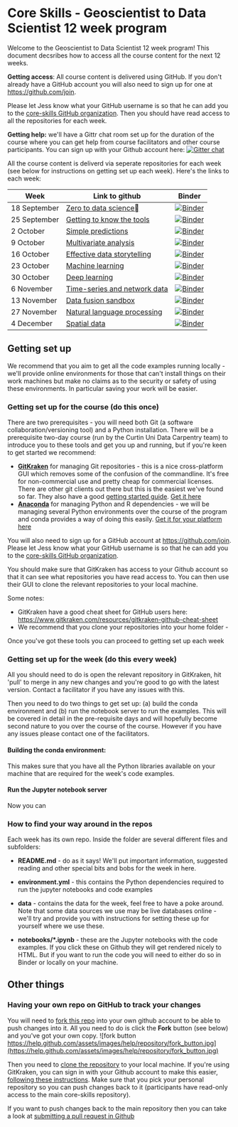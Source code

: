 #  Core Skills - Geoscientist to Data Scientist 12 week program

Welcome to the Geoscientist to Data Scientist 12 week program! This document decsribes how to access all the course content for the next 12 weeks.

**Getting access**: All course content is delivered using GitHub. If you don't already have a GitHub account you will also need to sign up for one at https://github.com/join. 

Please let Jess know what your GitHub username is so that he can add you to the [core-skills GitHub organization](https://github.com/orgs/core-skills). Then you should have read access to all the repositories for each week.

**Getting help:** we'll have a Gittr chat room set up for the duration of the course where you can get help from course facilitators and other course participants. You can sign up with your Github account here: [![Gitter chat](https://badges.gitter.im/core-skills/participants.png)](https://gitter.im/core-skills/Participants)

All the course content is deliverd via seperate repositories for each week (see below for instructions on getting set up each week). Here's the links to each week:

| **Week**     | **Link to github**                                           | Binder                                                       |
| ------------ | ------------------------------------------------------------ | ------------------------------------------------------------ |
| 18 September | [Zero to data science](https://github.com/core-skills/01-zero-to-data-science) | [![Binder](https://mybinder.org/badge.svg)](https://mybinder.org/v2/gh/core-skills/01-zero-to-data-science.git/master) |
| 25 September | [Getting to know the tools](https://github.com/core-skills/02-getting-to-know-the-tools) | [![Binder](https://mybinder.org/badge.svg)](https://mybinder.org/v2/gh/core-skills/02-getting-to-know-the-tools.git/master) |
| 2 October    | [Simple predictions](https://github.com/core-skills/03-simple-predictions) | [![Binder](https://mybinder.org/badge.svg)](https://mybinder.org/v2/gh/core-skills/03-simple-predictions.git/master) |
| 9 October    | [Multivariate analysis](https://github.com/core-skills/04-multivariate-analysis) | [![Binder](https://mybinder.org/badge.svg)](https://mybinder.org/v2/gh/core-skills/04-multivariate-analysis.git/master) |
| 16 October   | [Effective data storytelling](https://github.com/core-skills/05-data-storytelling) | [![Binder](https://mybinder.org/badge.svg)](https://mybinder.org/v2/gh/core-skills/05-data-storytelling.git/master) |
| 23 October   | [Machine learning](https://github.com/core-skills/06-machine-learning) | [![Binder](https://mybinder.org/badge.svg)](https://mybinder.org/v2/gh/core-skills/06-machine-learning.git/master) |
| 30 October   | [Deep learning](https://github.com/core-skills/07-deep-learning) | [![Binder](https://mybinder.org/badge.svg)](https://mybinder.org/v2/gh/core-skills/07-deep-learning.git/master) |
| 6 November   | [Time-series and network data](https://github.com/core-skills/08-time-network-analysis) | [![Binder](https://mybinder.org/badge.svg)](https://mybinder.org/v2/gh/core-skills/08-time-network-analysis.git/master) |
| 13 November  | [Data fusion sandbox](https://github.com/core-skills/09-data-fusion-sandbox) | [![Binder](https://mybinder.org/badge.svg)](https://mybinder.org/v2/gh/core-skills/09-data-fusion-sandbox.git/master) |
| 27 November  | [Natural language processing](https://github.com/core-skills/10-text-processing) | [![Binder](https://mybinder.org/badge.svg)](https://mybinder.org/v2/gh/core-skills/10-text-processing.git/master) |
| 4 December   | [Spatial data](https://github.com/core-skills/11-spatial-data) | [![Binder](https://mybinder.org/badge.svg)](https://mybinder.org/v2/gh/core-skills/11-spatial-data.git/master) |

## Getting set up

We recommend that you aim to get all the code examples running locally - we'll provide online environments for those that can't install things on their work machines but make no claims as to the security or safety of using these environments. In particular saving your work will be easier. 

### Getting set up for the course (do this once)

There are two prerequisites - you will need both Git (a software collaboration/versioning tool) and a Python installation. There will be a prerequisite two-day course (run by the Curtin Uni Data Carpentry team) to introduce you to these tools and get you up and running, but if you're keen to get started we recommend:

- [**GitKraken**](https://www.gitkraken.com) for managing Git repositories - this is a nice cross-platform GUI which removes some of the confusion of the commandline. It's free for non-commercial use and pretty cheap for commercial licenses. There are other git clients out there but this is the easiest we've found so far. They also have a good [getting started guide](https://support.gitkraken.com/start-here/guide). [Get it here](https://www.gitkraken.com/download)
- [**Anaconda**](https://www.anaconda.com/) for managing Python and R dependencies - we will be managing several Python environments over the course of the program and conda provides a way of doing this easily. [Get it for your platform here](https://www.anaconda.com/download)

You will also need to sign up for a GitHub account at https://github.com/join. Please let Jess know what your GitHub username is so that he can add you to the [core-skills GitHub organization](https://github.com/orgs/core-skills).

You should make sure that GitKraken has access to your Github account so that it can see what repositories you have read access to. You can then use their GUI to clone the relevant repositories to your local machine. 

Some notes:

- GitKraken have a good cheat sheet for GitHub users here: https://www.gitkraken.com/resources/gitkraken-github-cheat-sheet
- We recommend that you clone your repositories into your home folder - 



Once you've got these tools you can proceed to getting set up each week

### Getting set up for the week (do this every week)

All you should need to do is open the relevant repository in GitKraken, hit 'pull' to merge in any new changes and you're good to go with the latest version. Contact a facilitator if you have any issues with this.

Then you need to do two things to get set up: (a) build the conda environment and (b) run the notebook server to run the examples. This will be covered in detail in the pre-requisite days and will hopefully become second nature to you over the course of the course. However if you have any issues please contact one of the facilitators.

#### Building the conda environment:

This makes sure that you have all the Python libraries available on your machine that are required for the week's code examples. 

#### Run the Jupyter notebook server

Now you can 



### How to find your way around in the repos

Each week has its own repo. Inside the folder are several different files and subfolders:

- **README.md** - do as it says! We'll put important information, suggested reading and other special bits and bobs for the week in here. 

- **environment.yml** - this contains the Python dependencies required to run the jupyter notebooks and code examples

- **data** - contains the data for the week, feel free to have a poke around. Note that some data sources we use may be live databases online - we'll try and provide you with instructions for setting these up for yourself where we use these.

- **notebooks/\*.ipynb** - these are the Jupyter notebooks with the code examples. If you click these on Github they will get rendered nicely to HTML. But if you want to run the code you will need to either do so in Binder or locally on your machine.

## Other things



### Having your own repo on GitHub to track your changes

You will need to [fork this repo](https://help.github.com/articles/fork-a-repo/) into your own github account to be able to push changes into it. All you need to do is click the **Fork** button (see below) and you've got your own copy. ![fork button	https://help.github.com/assets/images/help/repository/fork_button.jpg](https://help.github.com/assets/images/help/repository/fork_button.jpg)

Then you need to [clone the repository](https://help.github.com/articles/cloning-a-repository/) to your local machine. If you're using GitKraken, you can sign in with your Github account to make this easier, [following these instructions](https://support.gitkraken.com/working-with-repositories/open-clone-init). Make sure that you pick your personal repository so you can push changes back to it (participants have read-only access to the main core-skills repository).

If you want to push changes back to the main repository then you can take a look at [submitting a pull request in Github](https://help.github.com/articles/about-pull-requests/)